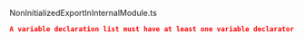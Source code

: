 NonInitializedExportInInternalModule.ts
```json
A variable declaration list must have at least one variable declarator.
```
